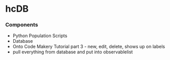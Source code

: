 # hcDB

### Components
* Python Population Scripts
* Database
* Onto Code Makery Tutorial part 3 - new, edit, delete, shows up on labels
* pull everything from database and put into observablelist

